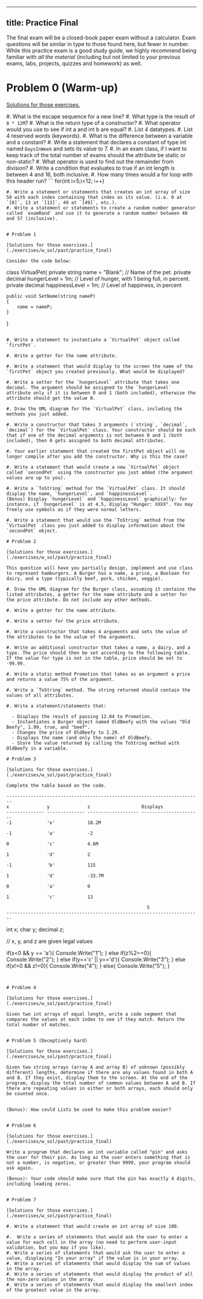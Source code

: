 <!--

DO NOT EDIT THIS FILE

Edit exercises/w_sol/past/practice_final.md, and run
make exercises/wo_sol/past/practice_final.md
instead.
-->

---
title: Practice Final
--- 

The final exam will be a closed-book paper exam without a calculator.
Exam questions will be similar in type to those found here, but
fewer in number. While this practice exam is a good study guide, we
highly recommend being familiar with _all the material_ (including but not limited to your previous exams, labs, projects, quizzes and homework) as well.

# Problem 0 (Warm-up)

[Solutions for those exercises.](./exercises/w_sol/past/practice_final)

#. What is the escape sequence for a new line?
#. What type is the result of `8 * 12M`?
#. What is the return type of a constructor?
#. What operator would you use to see if int a and int b are equal?
#. List 4 datatypes.
#. List 4 reserved words (keywords).
#. What is the difference between a variable and a constant?
#. Write a statement that declares a constant of type int named `DaysInWeek` and sets its value to 7.
#. In an exam class, if I want to keep track of the total number of exams should the attribute be static or non-static?
#. What operator is used to find out the remainder from division?
#. Write a condition that evaluates to true if an int length is between 4 and 16, both inclusive.
#. How many times would a for loop with this header run? ```
  for(int i=5;i<12; i++)
  ```
#. Write a statement or statements that creates an int array of size 50 with each index containing that index as its value. (i.e. 0 at `[0]`, 13 at `[13]`, 49 at `[49]`, etc.).
#. Write a statement or statements to create a random number generator called `examRand` and use it to generate a random number between 40 and 57 (inclusive).


# Problem 1

[Solutions for those exercises.](./exercises/w_sol/past/practice_final)

Consider the code below:

```
class VirtualPet{
    private string name = "Blank";          // Name of the pet.
    private decimal hungerLevel = 1m;       // Level of hunger, with 1 being full, in percent.
    private decimal happinessLevel = 1m;    // Level of happiness, in percent

    public void SetName(string nameP)
    {
        name = nameP;
    }
}
```

#. Write a statement to instantiate a `VirtualPet` object called `firstPet`.

#. Write a getter for the name attribute.
  
#. Write a statement that would display to the screen the name of the `firstPet` object you created previously. What would be displayed?
  
#. Write a setter for the `hungerLevel` attribute that takes one decimal. The argument should be assigned to the `hungerLevel` attribute only if it is between 0 and 1 (both included), otherwise the attribute should get the value 0.

#. Draw the UML diagram for the `VirtualPet` class, including the methods you just added.

#. Write a constructor that takes 3 arguments (`string`, `decimal`, `decimal`) for the `VirtualPet` class. Your constructor should be such that if one of the decimal arguments is not between 0 and 1 (both included), then 0 gets assigned to both decimal attributes.

#. Your earlier statement that created the firstPet object will no longer compile after you add the constructor. Why is this the case?

#. Write a statement that would create a new `VirtualPet` object called `secondPet` using the constructor you just added (the argument values are up to you).
  
#. Write a `ToString` method for the `VirtualPet` class. It should display the name, `hungerLevel`, and `happinessLevel`.
(Bonus) Display `hungerLevel` and `happinessLevel` graphically: for instance, if `hungerLevel` is at 4.5, display "Hunger: XXXX". You may freely use symbols as if they were normal letters.
  
#. Write a statement that would use the `ToString` method from the `VirtualPet` class you just added to display information about the `secondPet` object.

# Problem 2

[Solutions for those exercises.](./exercises/w_sol/past/practice_final)

This question will have you partially design, implement and use class to represent hamburgers. A Burger has a name, a price, a Boolean for dairy, and a type (typically beef, pork, chicken, veggie).

#. Draw the UML diagram for the Burger class, assuming it contains the listed attributes, a getter for the name attribute and a setter for the price attribute. Do not include any other methods.

#. Write a getter for the name attribute.

#. Write a setter for the price attribute.

#. Write a constructor that takes 4 arguments and sets the value of the attributes to be the value of the arguments.
    
#. Write an additional constructor that takes a name, a dairy, and a type. The price should then be set according to the following table. If the value for type is not in the table, price should be set to -99.99.

#. Write a static method Promotion that takes as an argument a price and returns a value 75% of the argument.
  
#. Write a `ToString` method. The string returned should contain the values of all attributes.

#. Write a statement/statements that:

  - Displays the result of passing 12.84 to Promotion.
  - Instantiates a Burger object named OldBeefy with the values "Old Beefy", 1.99, true, and "beef".
  - Changes the price of OldBeefy to 2.29.
  - Displays the name (and only the name) of OldBeefy.
  - Store the value returned by calling the ToString method with OldBeefy in a variable.

# Problem 3

[Solutions for those exercises.](./exercises/w_sol/past/practice_final)

Complete the table based on the code.

------------------------------------------------------------------------
x              y              z                   Displays
-------------- -------------- ------------------- ----------------------
-1             'e'            18.2M               

-1             'a'            -2                  

0              'c'            4.6M                

1              'd'            2                   

-1             'b'            115                 

1              'd'            -33.7M              

0              'a'            0                   

1              'c'            13                  

                                                    5
------------------------------------------------------------------------

```
int x;
char y;
decimal z;

// x, y, and z are given legal values

if(x<0 && y == 'a'){
  Console.Write("1");
}
else if(z%2==0){
  Console.Write("2");
}
else if(y=='c' || y=='d'){
  Console.Write("3");
}
else if(x!=0 && z!=0){
  Console.Write("4");
}
else{
  Console.Write("5");
}
```


# Problem 4

[Solutions for those exercises.](./exercises/w_sol/past/practice_final)

Given two int arrays of equal length, write a code segment that compares the values at each index to see if they match. Return the total number of matches.


# Problem 5 (Deceptively hard)

[Solutions for those exercises.](./exercises/w_sol/past/practice_final)

Given two string arrays (array A and array B) of unknown (possibly different) lengths, determine if there are any values found in both A and B. If they exist, display them to the screen. At the end of the program, display the total number of common values between A and B. If there are repeating values in either or both arrays, each should only be counted once.


(Bonus): How could Lists be used to make this problem easier?


# Problem 6

[Solutions for those exercises.](./exercises/w_sol/past/practice_final)

Write a program that declares an int variable called "pin" and asks the user for their pin. As long as the user enters something that is not a number, is negative, or greater than 9999, your program should ask again. 

(Bonus): Your code should make sure that the pin has exactly 4 digits, including leading zeros.


# Problem 7

[Solutions for those exercises.](./exercises/w_sol/past/practice_final)

#. Write a statement that would create an int array of size 100.
  
#.  Write a series of statements that would ask the user to enter a value for each cell in the array (no need to perform user-input validation, but you may if you like).
#. Write a series of statements that would ask the user to enter a value, displaying "In your array" if the value is in your array.
#. Write a series of statements that would display the sum of values in the array.
#. Write a series of statements that would display the product of all the non-zero values in the array.
#. Write a series of statements that would display the smallest index of the greatest value in the array.
